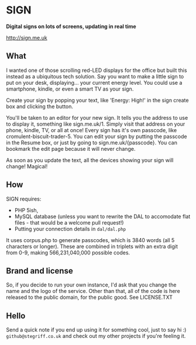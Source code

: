 # SIGN

**Digital signs on lots of screens, updating in real time**

http://sign.me.uk

## What

I wanted one of those scrolling red-LED displays for the office but built this instead as a ubiquitous tech solution. Say you want to make a little sign to put on your desk, displaying... your current energy level. You could use a smartphone, kindle, or even a smart TV as your sign.

Create your sign by popping your text, like 'Energy: High!' in the sign create box and clicking the button.

You'll be taken to an editor for your new sign. It tells you the address to use to display it, something like sign.me.uk/1. Simply visit that address on your phone, kindle, TV, or all at once! Every sign has it's own passcode, like cromulent-biscuit-trader-5. You can edit your sign by putting the passcode in the Resume box, or just by going to sign.me.uk/{passcode}. You can bookmark the edit page because it will never change.

As soon as you update the text, all the devices showing your sign will change! Magical!

## How

SIGN requires:
 * PHP 5ish,
 * MySQL database (unless you want to rewrite the DAL to accomodate flat files - that would be a welcome pull request!)
 * Putting your connection details in `dal/dal.php`
 
It uses corpus.php to generate passcodes, which is 3840 words (all 5 characters or longer). These are combined in triplets with an extra digit from 0-9, making 566,231,040,000 possible codes.

## Brand and license

So, if you decide to run your own instance, I'd ask that you change the name and the logo of the service. Other than that, all of the code is here released to the public domain, for the public good. See LICENSE.TXT

## Hello

Send a quick note if you end up using it for something cool, just to say hi :) `github@stegriff.co.uk` and check out my other projects if you're feeling it.